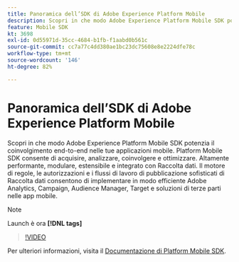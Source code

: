 ```yaml
---
title: Panoramica dell’SDK di Adobe Experience Platform Mobile
description: Scopri in che modo Adobe Experience Platform Mobile SDK potenzia il coinvolgimento end-to-end nelle tue applicazioni mobile. Platform Mobile SDK consente di acquisire, analizzare, coinvolgere e ottimizzare. Altamente performante, modulare, estensibile e integrato con Raccolta dati. Il motore di regole, le autorizzazioni e i flussi di lavoro di pubblicazione sofisticati di Raccolta dati consentono di implementare in modo efficiente Adobe Analytics, Campaign, Audience Manager, Target e soluzioni di terze parti nelle app mobile.
feature: Mobile SDK
kt: 3698
exl-id: 0d55971d-35cc-4684-b1fb-f1aabd0b561c
source-git-commit: cc7a77c4dd380ae1bc23dc75608e8e2224dfe78c
workflow-type: tm+mt
source-wordcount: '146'
ht-degree: 82%

---
```


# Panoramica dell’SDK di Adobe Experience Platform Mobile

Scopri in che modo Adobe Experience Platform Mobile SDK potenzia il coinvolgimento end-to-end nelle tue applicazioni mobile. Platform Mobile SDK consente di acquisire, analizzare, coinvolgere e ottimizzare. Altamente performante, modulare, estensibile e integrato con Raccolta dati. Il motore di regole, le autorizzazioni e i flussi di lavoro di pubblicazione sofisticati di Raccolta dati consentono di implementare in modo efficiente Adobe Analytics, Campaign, Audience Manager, Target e soluzioni di terze parti nelle app mobile.

>[!NOTE]
>
> Launch è ora **[!DNL tags]**

>[!VIDEO](https://video.tv.adobe.com/v/28948?quality=12&learn=on)

Per ulteriori informazioni, visita il [Documentazione di Platform Mobile SDK](https://aep-sdks.gitbook.io/docs/).
